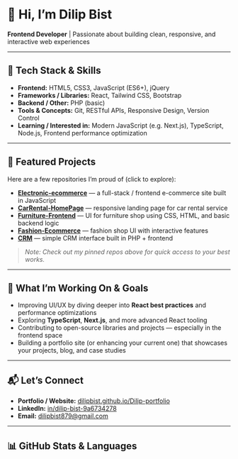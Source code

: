 # 👋 Hi, I’m **Dilip Bist**

**Frontend Developer** | Passionate about building clean, responsive, and interactive web experiences

---

## 🧰 Tech Stack & Skills

- **Frontend:** HTML5, CSS3, JavaScript (ES6+), jQuery  
- **Frameworks / Libraries:** React, Tailwind CSS, Bootstrap  
- **Backend / Other:** PHP (basic)  
- **Tools & Concepts:** Git, RESTful APIs, Responsive Design, Version Control  
- **Learning / Interested in:** Modern JavaScript (e.g. Next.js), TypeScript, Node.js, Frontend performance optimization  

---

## 📂 Featured Projects

Here are a few repositories I’m proud of (click to explore):

- [**Electronic-ecommerce**](https://github.com/DilipBist/Electronic-e-commerce) — a full-stack / frontend e-commerce site built in JavaScript  
- [**CarRental-HomePage**](https://github.com/DilipBist/CarRental-HomePage) — responsive landing page for car rental service  
- [**Furniture-Frontend**](https://github.com/DilipBist/Furniture-Frontend) — UI for furniture shop using CSS, HTML, and basic backend logic  
- [**Fashion-Ecommerce**](https://github.com/DilipBist/Fashion-Ecommerce-) — fashion shop UI with interactive features  
- [**CRM**](https://github.com/DilipBist/CRM) — simple CRM interface built in PHP + frontend  

> *Note: Check out my pinned repos above for quick access to your best works.*  

---

## 🚀 What I’m Working On & Goals

- Improving UI/UX by diving deeper into **React best practices** and performance optimizations  
- Exploring **TypeScript**, **Next.js**, and more advanced React tooling  
- Contributing to open-source libraries and projects — especially in the frontend space  
- Building a portfolio site (or enhancing your current one) that showcases your projects, blog, and case studies  

---

## 📬 Let’s Connect

- **Portfolio / Website:** [dilipbist.github.io/Dilip-portfolio](https://dilipbist.github.io/Dilip-portfolio/)  
- **LinkedIn:** [in/dilip-bist-9a6734278](https://www.linkedin.com/in/dilip-bist-9a6734278)  
- **Email:** dilipbist879@gmail.com  

---

## 📊 GitHub Stats & Languages

<!-- You can insert dynamic badges / stats here using GitHub Readme Stats or similar services -->


